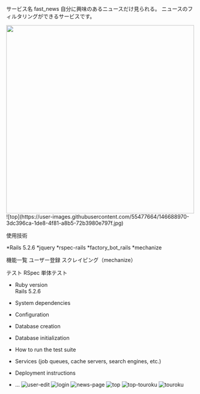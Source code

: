サービス名  fast_news
自分に興味のあるニュースだけ見られる。
ニュースのフィルタリングができるサービスです。

<img src="https://user-images.githubusercontent.com/55477664/146688970-3dc396ca-1de8-4f81-a8b5-72b3980e797f.jpg" width="500サイズ">
![top](https://user-images.githubusercontent.com/55477664/146688970-3dc396ca-1de8-4f81-a8b5-72b3980e797f.jpg)


使用技術

*Rails 5.2.6
*jquery
*rspec-rails
*factory_bot_rails
*mechanize

機能一覧
ユーザー登録
スクレイピング（mechanize）

テスト
RSpec
単体テスト


* Ruby version  
Rails 5.2.6
* System dependencies


* Configuration

* Database creation

* Database initialization

* How to run the test suite

* Services (job queues, cache servers, search engines, etc.)

* Deployment instructions

* ...
![user-edit](https://user-images.githubusercontent.com/55477664/146688961-f8a3df01-a96b-410e-9582-08a4e09cdddb.jpg)
![login](https://user-images.githubusercontent.com/55477664/146688967-50154cc0-cd51-44b2-822a-c677cea58f59.jpg)
![news-page](https://user-images.githubusercontent.com/55477664/146688968-aee4fa7c-91b0-4d36-98f3-323f0a48fdfb.jpg)
![top](https://user-images.githubusercontent.com/55477664/146688970-3dc396ca-1de8-4f81-a8b5-72b3980e797f.jpg)
![top-touroku](https://user-images.githubusercontent.com/55477664/146688972-75ed11c9-a3bc-4afd-a0a0-9af364fa50b1.jpg)
![touroku](https://user-images.githubusercontent.com/55477664/146688973-954a90aa-680d-4070-ac7b-9c6b27e41feb.jpg)
